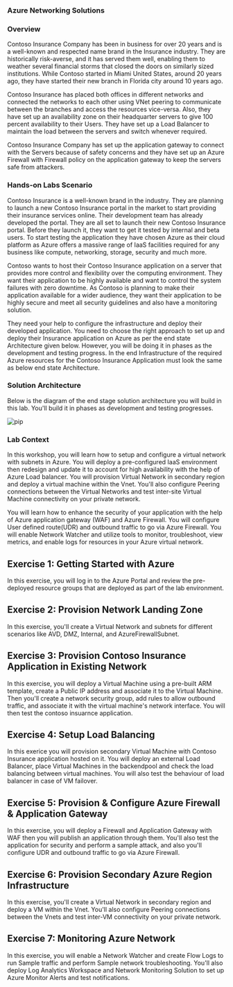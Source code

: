 ### Azure Networking Solutions

### Overview

Contoso Insurance Company has been in business for over 20 years and is a well-known and respected name brand in the Insurance industry. They are historically risk-averse, and it has served them well, enabling them to weather several financial storms that closed the doors on similarly sized institutions. While Contoso started in Miami United States, around 20 years ago, they have started their new branch in Florida city around 10 years ago. 

Contoso Insurance has placed both offices in different networks and connected the networks to each other using VNet peering to communicate between the branches and access the resources vice-versa. Also, they have set up an availability zone on their headquarter servers to give 100 percent availability to their Users. They have set up a Load Balancer to maintain the load between the servers and switch whenever required. 

Contoso Insurance Company has set up the application gateway to connect with the Servers because of safety concerns and they have set up an Azure Firewall with Firewall policy on the application gateway to keep the servers safe from attackers.

### Hands-on Labs Scenario

Contoso Insurance is a well-known brand in the industry. They are planning to launch a new Contoso Insurance portal in the market to start providing their insurance services online. Their development team has already developed the portal. They are all set to launch their new Contoso Insurance portal. Before they launch it, they want to get it tested by internal and beta users. To start testing the application they have chosen Azure as their cloud platform as Azure offers a massive range of IaaS facilities required for any business like compute, networking, storage, security and much more.

Contoso wants to host their Contoso Insurance application on a server that provides more control and flexibility over the computing environment. They want their application to be highly available and want to control the system failures with zero downtime. As Contoso is planning to make their application available for a wider audience, they want their application to be highly secure and meet all security guidelines and also have a monitoring solution.

They need your help to configure the infrastructure and deploy their developed application. You need to choose the right approach to set up and deploy their Insurance application on Azure as per the end state Architecture given below. However, you will be doing it in phases as the development and testing progress. In the end Infrastructure of the required Azure resources for the Contoso Insurance Application must look the same as below end state Architecture.

### Solution Architecture

Below is the diagram of the end stage solution architecture you will build in this lab. You'll build it in phases as development and testing progresses.

 ![pip](https://github.com/CloudLabsAI-Azure/AIW-Azure-Network-Solutions/blob/main/media/solutionarchitecture.png?raw=true)
 

### Lab Context

In this workshop, you will learn how to setup and configure a virtual network with subnets in Azure. You will deploy a pre-configured IaaS environment then redesign and update it to account for high availability with the help of Azure Load balancer. You will provision Virtual Network in secondary region and deploy a virtual machine within the Vnet. You'll also configure Peering connections between the Virtual Networks and test inter-site Virtual Machine connectivity on your private network.

You will learn how to enhance the security of your application with the help of Azure application gateway (WAF) and Azure Firewall. You will configure User defined route(UDR) and outbound traffic to go via Azure Firewall. You will enable Network Watcher and utilize tools to monitor, troubleshoot, view metrics, and enable logs for resources in your Azure virtual network.
 

## Exercise 1: Getting Started with Azure 

In this exercise, you will log in to the Azure Portal and review the pre-deployed resource groups that are deployed as part of the lab environment.

## Exercise 2: Provision Network Landing Zone

In this exercise, you'll create a Virtual Network and subnets for different scenarios like AVD, DMZ, Internal, and AzureFirewallSubnet.

## Exercise 3: Provision Contoso Insurance Application in Existing Network

In this exercise, you will deploy a Virtual Machine using a pre-built ARM template, create a Public IP address and associate it to the Virtual Machine. Then you'll create a network security group, add rules to allow outbound traffic, and associate it with the virtual machine's network interface. You will then test the contoso insuarnce application.

## Exercise 4:  Setup Load Balancing 

In this exerice you will provision secondary Virtual Machine with Contoso Insurance application hosted on it. You will deploy an external Load Balancer, place Virtual Machines in the backendpool and check the load balancing between virtual machines. You will also test the behaviour of load balancer in case of VM failover.

## Exercise 5: Provision & Configure Azure Firewall & Application Gateway

In this exercise, you will deploy a Firewall and Application Gateway with WAF then you will publish an application through them. You'll also test the application for security and perform a sample attack, and also you'll configure UDR and outbound traffic to go via Azure Firewall.

## Exercise 6: Provision Secondary Azure Region Infrastructure

In this exercise, you'll create a Virtual Network in secondary region and deploy a VM within the Vnet. You'll also configure Peering connections between the Vnets and test inter-VM connectivity on your private network.

## Exercise 7: Monitoring Azure Network

In this exercise, you will enable a Network Watcher and create Flow Logs to run Sample traffic and perform Sample network troubleshooting. You'll also deploy Log Analytics Workspace and Network Monitoring Solution to set up Azure Monitor Alerts and test notifications.

